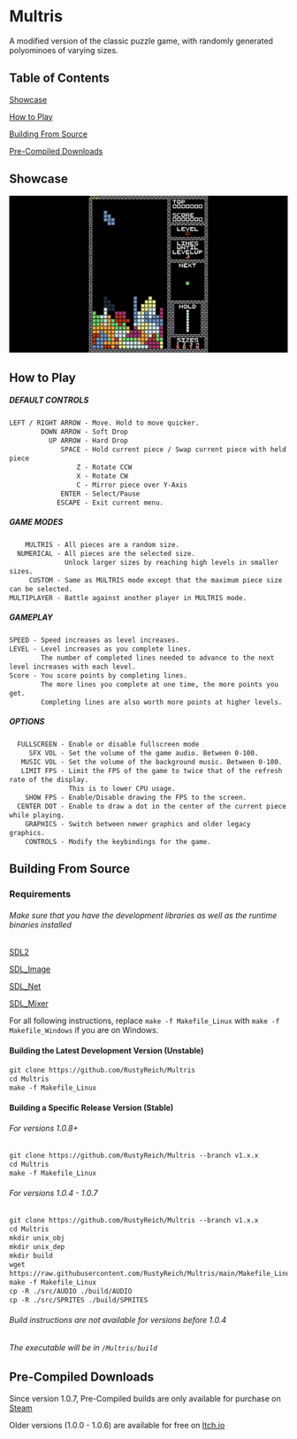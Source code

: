 # Multris
A modified version of the classic puzzle game, with randomly generated polyominoes of varying sizes.

## Table of Contents
[Showcase](#Showcase)

[How to Play](#How_to_Play)

[Building From Source](#Building_From_Source)

[Pre-Compiled Downloads](#Pre_Compiled_Downloads)

<a name="Showcase"/>

## Showcase
![Showcase](Showcase.gif)

<a name="How_to_Play"/>

## How to Play

##### DEFAULT CONTROLS
```
LEFT / RIGHT ARROW - Move. Hold to move quicker.
        DOWN ARROW - Soft Drop
          UP ARROW - Hard Drop
             SPACE - Hold current piece / Swap current piece with held piece
                 Z - Rotate CCW
                 X - Rotate CW
                 C - Mirror piece over Y-Axis
             ENTER - Select/Pause
            ESCAPE - Exit current menu.
``` 
##### GAME MODES
```
    MULTRIS - All pieces are a random size. 
  NUMERICAL - All pieces are the selected size.
              Unlock larger sizes by reaching high levels in smaller sizes.
     CUSTOM - Same as MULTRIS mode except that the maximum piece size can be selected.
MULTIPLAYER - Battle against another player in MULTRIS mode.
```           
##### GAMEPLAY
```
SPEED - Speed increases as level increases.
LEVEL - Level increases as you complete lines.
        The number of completed lines needed to advance to the next level increases with each level.
Score - You score points by completing lines.
        The more lines you complete at one time, the more points you get.
        Completing lines are also worth more points at higher levels.
```
##### OPTIONS
```
  FULLSCREEN - Enable or disable fullscreen mode
     SFX VOL - Set the volume of the game audio. Between 0-100.
   MUSIC VOL - Set the volume of the background music. Between 0-100.
   LIMIT FPS - Limit the FPS of the game to twice that of the refresh rate of the display.
               This is to lower CPU usage.
    SHOW FPS - Enable/Disable drawing the FPS to the screen.
  CENTER DOT - Enable to draw a dot in the center of the current piece while playing.
    GRAPHICS - Switch between newer graphics and older legacy graphics.
    CONTROLS - Modify the keybindings for the game.
```

<a name="Building_From_Source"/>

## Building From Source

### Requirements

###### Make sure that you have the development libraries as well as the runtime binaries installed

[SDL2](https://github.com/libsdl-org/SDL)

[SDL_Image](https://github.com/libsdl-org/SDL_image)

[SDL_Net](https://github.com/libsdl-org/SDL_net)

[SDL_Mixer](https://github.com/libsdl-org/SDL_mixer)

For all following instructions, replace `make -f Makefile_Linux` with `make -f Makefile_Windows` if you are on Windows.

#### Building the Latest Development Version (Unstable)

```
git clone https://github.com/RustyReich/Multris
cd Multris
make -f Makefile_Linux
```

#### Building a Specific Release Version (Stable)

###### For versions 1.0.8+

```
git clone https://github.com/RustyReich/Multris --branch v1.x.x
cd Multris
make -f Makefile_Linux
```

###### For versions 1.0.4 - 1.0.7

```
git clone https://github.com/RustyReich/Multris --branch v1.x.x
cd Multris
mkdir unix_obj
mkdir unix_dep
mkdir build
wget https://raw.githubusercontent.com/RustyReich/Multris/main/Makefile_Linux
make -f Makefile_Linux
cp -R ./src/AUDIO ./build/AUDIO
cp -R ./src/SPRITES ./build/SPRITES
```


###### Build instructions are not available for versions before 1.0.4

###### The executable will be in `/Multris/build`

<a name="Pre_Compiled_Downloads"/>

## Pre-Compiled Downloads
Since version 1.0.7, Pre-Compiled builds are only available for purchase on [Steam](https://store.steampowered.com/app/1768350/Multris/)

Older versions (1.0.0 - 1.0.6) are available for free on [Itch.io](https://rustymonster.itch.io/multris)
